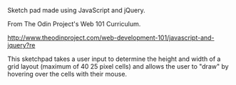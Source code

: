 Sketch pad made using JavaScript and jQuery.

From The Odin Project's Web 101 Curriculum.

http://www.theodinproject.com/web-development-101/javascript-and-jquery?re

This sketchpad takes a user input to determine the height and width of a grid layout (maximum of 40 25 pixel cells) and allows the user to "draw" by hovering over the cells with their mouse.